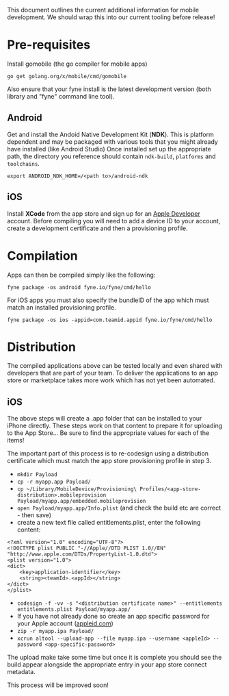 This document outlines the current additional information for mobile development.
We should wrap this into our current tooling before release!

# Pre-requisites

Install gomobile (the go compiler for mobile apps)

`go get golang.org/x/mobile/cmd/gomobile`

Also ensure that your fyne install is the latest development version (both library and "fyne" command line tool).

## Android

Get and install the Andoid Native Development Kit (**NDK**). This is platform dependent and may be packaged 
with various tools that you might already have installed (like Android Studio)
Once installed set up the appropriate path, the directory you reference should contain `ndk-build`,
`platforms` and `toolchains`.

`export ANDROID_NDK_HOME=/<path to>/android-ndk`

## iOS

Install **XCode** from the app store and sign up for an [Apple Developer](https://developer.apple.com) account.
Before compiling you will need to add a device ID to your account, create a development certificate and
then a provisioning profile.

# Compilation

Apps can then be compiled simply like the following:

`fyne package -os android fyne.io/fyne/cmd/hello`

For iOS apps you must also specify the bundleID of the app which must match an installed provisioning profile.

`fyne package -os ios -appid=com.teamid.appid fyne.io/fyne/cmd/hello`

# Distribution

The compiled applications above can be tested locally and even shared with
developers that are part of your team. To deliver the applications to an app
store or marketplace takes more work which has not yet been automated.

## iOS

The above steps will create a .app folder that can be installed to your
iPhone directly. These steps work on that content to prepare it for uploading
to the App Store...
Be sure to find the appropriate values for each of the <placeholder> items!

The important part of this process is to re-codesign using a distribution certificate
which must match the app store provisioning profile in step 3.

* `mkdir Payload`
* `cp -r myapp.app Payload/`
* `cp ~/Library/MobileDevice/Provisioning\ Profiles/<app-store-distribution>.mobileprovision Payload/myapp.app/embedded.mobileprovision`
* `open Payload/myapp.app/Info.plist` (and check the build etc are correct - then save)
* create a new text file called entitlements.plist, enter the following content:
```
<?xml version="1.0" encoding="UTF-8"?>
<!DOCTYPE plist PUBLIC "-//Apple//DTD PLIST 1.0//EN" "http://www.apple.com/DTDs/PropertyList-1.0.dtd">
<plist version="1.0">
<dict>
    <key>application-identifier</key>
    <string><teamId>.<appId></string>
</dict>
</plist>
```
* `codesign -f -vv -s "<distribution certificate name>" --entitlements entitlements.plist Payload/myapp.app/`
* If you have not already done so create an app specific password for your
Apple account ([appleid.com](https://appleid.apple.com))
* `zip -r myapp.ipa Payload/`
* `xcrun altool --upload-app --file myapp.ipa --username <appleId> --password <app-specific-password>`

The upload make take some time but once it is complete you should see the build
appear alongside the appropriate entry in your app store connect metadata.

This process will be improved soon!

